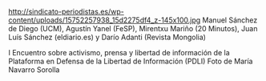 http://sindicato-periodistas.es/wp-content/uploads/15752257938_15d2275df4_z-145x100.jpg
Manuel Sánchez de Diego (UCM), Agustín Yanel (FeSP), Mirentxu Mariño (20 Minutos), Juan Luís Sánchez (eldiario.es) y Darío Adanti (Revista Mongolia)

I Encuentro sobre activismo, prensa y libertad de información de la Plataforma en Defensa de la Libertad de Información (PDLI)
Foto de María Navarro Sorolla
